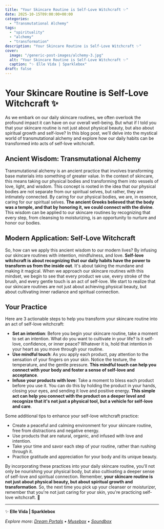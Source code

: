 ```yaml
---
title: "Your Skincare Routine is Self-Love Witchcraft ✨"
date: 2025-10-15T09:00:00+00:00
categories:
  - "Transmutational Alchemy"
tags:
  - "spirituality"
  - "alchemy"
  - "transformation"
description: "Your Skincare Routine is Self-Love Witchcraft ✨"
cover:
  image: "/generic-post-images/alchemy-3.jpg"
  alt: "Your Skincare Routine is Self-Love Witchcraft ✨"
  caption: "✨ Elle Vida | Sparklebox"
draft: false
---
```


# Your Skincare Routine is Self-Love Witchcraft ✨
As we embark on our daily skincare routines, we often overlook the profound impact it can have on our overall well-being. But what if I told you that your skincare routine is not just about physical beauty, but also about spiritual growth and self-love? In this blog post, we'll delve into the mystical world of transmutational alchemy and explore how our daily habits can be transformed into acts of self-love witchcraft.

## Ancient Wisdom: Transmutational Alchemy
Transmutational alchemy is an ancient practice that involves transforming base materials into something of greater value. In the context of skincare, this means taking our physical bodies and transforming them into vessels of love, light, and wisdom. This concept is rooted in the idea that our physical bodies are not separate from our spiritual selves, but rather, they are intimately connected. By caring for our physical bodies, we are, in essence, caring for our spiritual selves. **The ancient Greeks believed that the body was a temple, and that by honoring it, we could connect with the divine**. This wisdom can be applied to our skincare routines by recognizing that every step, from cleansing to moisturizing, is an opportunity to nurture and honor our bodies.

## Modern Application: Self-Love Witchcraft
So, how can we apply this ancient wisdom to our modern lives? By infusing our skincare routines with intention, mindfulness, and love. **Self-love witchcraft is about recognizing that our daily habits have the power to transform us from the inside out**. It's about taking the mundane and making it magical. When we approach our skincare routines with this mindset, we begin to see that every product we use, every stroke of the brush, and every gentle touch is an act of self-love. We start to realize that our skincare routines are not just about achieving physical beauty, but about cultivating inner radiance and spiritual connection.

## Your Practice
Here are 3 actionable steps to help you transform your skincare routine into an act of self-love witchcraft:
* **Set an intention**: Before you begin your skincare routine, take a moment to set an intention. What do you want to cultivate in your life? Is it self-love, confidence, or inner peace? Whatever it is, hold that intention in your heart as you move through your routine.
* **Use mindful touch**: As you apply each product, pay attention to the sensation of your fingers on your skin. Notice the texture, the temperature, and the gentle pressure. **This mindful touch can help you connect with your body and foster a sense of self-love and acceptance**.
* **Infuse your products with love**: Take a moment to bless each product before you use it. You can do this by holding the product in your hands, closing your eyes, and sending it love and positive energy. **This simple act can help you connect with the product on a deeper level and recognize that it's not just a physical tool, but a vehicle for self-love and care**.

Some additional tips to enhance your self-love witchcraft practice:
* Create a peaceful and calming environment for your skincare routine, free from distractions and negative energy.
* Use products that are natural, organic, and infused with love and intention.
* Take your time and savor each step of your routine, rather than rushing through it.
* Practice gratitude and appreciation for your body and its unique beauty.

By incorporating these practices into your daily skincare routine, you'll not only be nourishing your physical body, but also cultivating a deeper sense of self-love and spiritual connection. Remember, **your skincare routine is not just about physical beauty, but about spiritual growth and transformation**. So, the next time you pick up your cleanser or moisturizer, remember that you're not just caring for your skin, you're practicing self-love witchcraft. 💫

---

✨ **Elle Vida | Sparklebox**

*Explore more: [Dream Portals](/the-dreamtoolkit/) • [Musebox](/musebox-dreams/) • [Soundbox](/soundbox/)*
